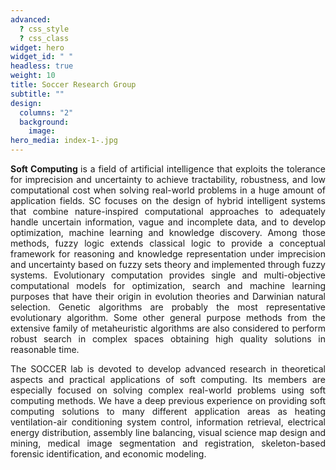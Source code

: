```yaml
---
advanced:
  ? css_style
  ? css_class
widget: hero
widget_id: " "
headless: true
weight: 10
title: Soccer Research Group
subtitle: ""
design:
  columns: "2"
  background:
    image: 
hero_media: index-1-.jpg
---
```


<p style=" text-align: justify;"><b>Soft Computing </b> is a field of artificial intelligence that exploits the tolerance for imprecision and uncertainty to achieve tractability, 
					robustness, and low computational cost when solving real-world problems in a huge amount of application fields. SC focuses on the design of hybrid intelligent systems 
					that combine nature-inspired computational approaches to adequately handle uncertain information, vague and incomplete data, and to develop optimization, machine learning 
					and knowledge discovery. Among those methods, fuzzy logic extends classical logic to provide a conceptual framework for reasoning and knowledge representation under imprecision
					and uncertainty based on fuzzy sets theory and implemented through fuzzy systems. Evolutionary computation provides single and multi-objective computational models for optimization,
					search and machine learning purposes that have their origin in evolution theories and Darwinian natural selection. Genetic algorithms are probably the most representative 
					evolutionary algorithm. Some other general purpose methods from the extensive family of metaheuristic algorithms are also considered to perform robust search in complex spaces 
					obtaining high quality solutions in reasonable time.</p>

<p style=" text-align: justify;">The <span class="resaltado">SOCCER lab </span> is devoted to develop advanced research in theoretical aspects and practical applications of soft computing. 
					Its members are especially focused on solving complex real-world problems using soft computing methods. We have a deep previous experience on providing soft computing solutions 
					to many different application areas as heating ventilation-air conditioning system control, information retrieval, electrical energy distribution, assembly line balancing, 
					visual science map design and mining, medical image segmentation and registration, skeleton-based forensic identification, and economic modeling.
					</p>
